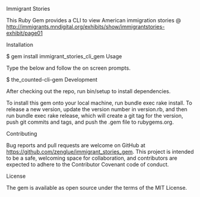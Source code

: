 Immigrant Stories

This Ruby Gem provides a CLI to view American immigration stories @ http://immigrants.mndigital.org/exhibits/show/immigrantstories-exhibit/page01

Installation

$ gem install immigrant_stories_cli_gem
Usage

Type the below and follow the on screen prompts.

$ the_counted-cli-gem
Development

After checking out the repo, run bin/setup to install dependencies.

To install this gem onto your local machine, run bundle exec rake install. To release a new version, update the version number in version.rb, and then run bundle exec rake release, which will create a git tag for the version, push git commits and tags, and push the .gem file to rubygems.org.

Contributing

Bug reports and pull requests are welcome on GitHub at https://github.com/zenglue/immigrant_stories_gem. This project is intended to be a safe, welcoming space for collaboration, and contributors are expected to adhere to the Contributor Covenant code of conduct.

License

The gem is available as open source under the terms of the MIT License.
